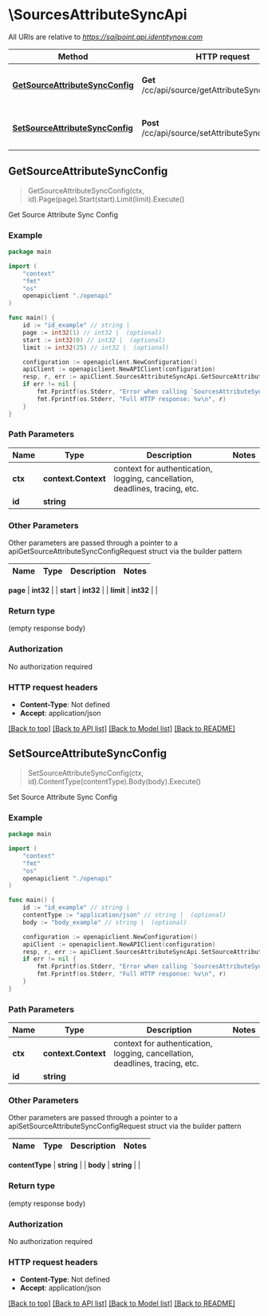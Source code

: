 # \SourcesAttributeSyncApi

All URIs are relative to *https://sailpoint.api.identitynow.com*

Method | HTTP request | Description
------------- | ------------- | -------------
[**GetSourceAttributeSyncConfig**](SourcesAttributeSyncApi.md#GetSourceAttributeSyncConfig) | **Get** /cc/api/source/getAttributeSyncConfig/{id} | Get Source Attribute Sync Config
[**SetSourceAttributeSyncConfig**](SourcesAttributeSyncApi.md#SetSourceAttributeSyncConfig) | **Post** /cc/api/source/setAttributeSyncConfig/{id} | Set Source Attribute Sync Config



## GetSourceAttributeSyncConfig

> GetSourceAttributeSyncConfig(ctx, id).Page(page).Start(start).Limit(limit).Execute()

Get Source Attribute Sync Config

### Example

```go
package main

import (
    "context"
    "fmt"
    "os"
    openapiclient "./openapi"
)

func main() {
    id := "id_example" // string | 
    page := int32(1) // int32 |  (optional)
    start := int32(0) // int32 |  (optional)
    limit := int32(25) // int32 |  (optional)

    configuration := openapiclient.NewConfiguration()
    apiClient := openapiclient.NewAPIClient(configuration)
    resp, r, err := apiClient.SourcesAttributeSyncApi.GetSourceAttributeSyncConfig(context.Background(), id).Page(page).Start(start).Limit(limit).Execute()
    if err != nil {
        fmt.Fprintf(os.Stderr, "Error when calling `SourcesAttributeSyncApi.GetSourceAttributeSyncConfig``: %v\n", err)
        fmt.Fprintf(os.Stderr, "Full HTTP response: %v\n", r)
    }
}
```

### Path Parameters


Name | Type | Description  | Notes
------------- | ------------- | ------------- | -------------
**ctx** | **context.Context** | context for authentication, logging, cancellation, deadlines, tracing, etc.
**id** | **string** |  | 

### Other Parameters

Other parameters are passed through a pointer to a apiGetSourceAttributeSyncConfigRequest struct via the builder pattern


Name | Type | Description  | Notes
------------- | ------------- | ------------- | -------------

 **page** | **int32** |  | 
 **start** | **int32** |  | 
 **limit** | **int32** |  | 

### Return type

 (empty response body)

### Authorization

No authorization required

### HTTP request headers

- **Content-Type**: Not defined
- **Accept**: application/json

[[Back to top]](#) [[Back to API list]](../README.md#documentation-for-api-endpoints)
[[Back to Model list]](../README.md#documentation-for-models)
[[Back to README]](../README.md)


## SetSourceAttributeSyncConfig

> SetSourceAttributeSyncConfig(ctx, id).ContentType(contentType).Body(body).Execute()

Set Source Attribute Sync Config

### Example

```go
package main

import (
    "context"
    "fmt"
    "os"
    openapiclient "./openapi"
)

func main() {
    id := "id_example" // string | 
    contentType := "application/json" // string |  (optional)
    body := "body_example" // string |  (optional)

    configuration := openapiclient.NewConfiguration()
    apiClient := openapiclient.NewAPIClient(configuration)
    resp, r, err := apiClient.SourcesAttributeSyncApi.SetSourceAttributeSyncConfig(context.Background(), id).ContentType(contentType).Body(body).Execute()
    if err != nil {
        fmt.Fprintf(os.Stderr, "Error when calling `SourcesAttributeSyncApi.SetSourceAttributeSyncConfig``: %v\n", err)
        fmt.Fprintf(os.Stderr, "Full HTTP response: %v\n", r)
    }
}
```

### Path Parameters


Name | Type | Description  | Notes
------------- | ------------- | ------------- | -------------
**ctx** | **context.Context** | context for authentication, logging, cancellation, deadlines, tracing, etc.
**id** | **string** |  | 

### Other Parameters

Other parameters are passed through a pointer to a apiSetSourceAttributeSyncConfigRequest struct via the builder pattern


Name | Type | Description  | Notes
------------- | ------------- | ------------- | -------------

 **contentType** | **string** |  | 
 **body** | **string** |  | 

### Return type

 (empty response body)

### Authorization

No authorization required

### HTTP request headers

- **Content-Type**: Not defined
- **Accept**: application/json

[[Back to top]](#) [[Back to API list]](../README.md#documentation-for-api-endpoints)
[[Back to Model list]](../README.md#documentation-for-models)
[[Back to README]](../README.md)

